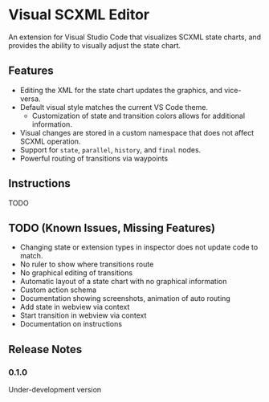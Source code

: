 # Visual SCXML Editor

An extension for Visual Studio Code that visualizes SCXML state charts, and provides the ability to visually adjust the state chart.


## Features

* Editing the XML for the state chart updates the graphics, and vice-versa.
* Default visual style matches the current VS Code theme.
  * Customization of state and transition colors allows for additional information.
* Visual changes are stored in a custom namespace that does not affect SCXML operation.
* Support for `state`, `parallel`, `history`, and `final` nodes.
* Powerful routing of transitions via waypoints

## Instructions

TODO


## TODO (Known Issues, Missing Features)

* Changing state or extension types in inspector does not update code to match.
* No ruler to show where transitions route
* No graphical editing of transitions
* Automatic layout of a state chart with no graphical information
* Custom action schema
* Documentation showing screenshots, animation of auto routing
* Add state in webview via context
* Start transition in webview via context
* Documentation on instructions

## Release Notes

### 0.1.0

Under-development version
